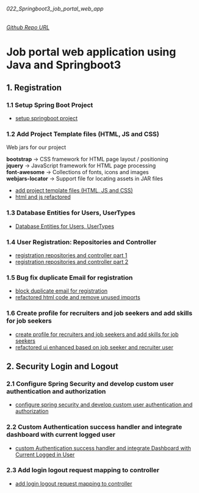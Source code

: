 ###### 022_Springboot3_job_portal_web_app
###### [Github Repo URL](https://github.com/bibhusprasad/022_Springboot3_job_portal_web_app)

# Job portal web application using Java and Springboot3 

## 1. Registration
### 1.1 Setup Spring Boot Project
* [setup springboot project](https://github.com/bibhusprasad/022_Springboot3_job_portal_web_app/commit/7e64e0096217dbe4eccb6539a214367804368e74)

### 1.2 Add Project Template files (HTML, JS and CSS)
Web jars for our project 

**bootstrap**       -> CSS framework for HTML page layout / positioning  
**jquery**          -> JavaScript framework for HTML page processing  
**font-awesome**    -> Collections of fonts, icons and images  
**webjars-locator** -> Support file for locating assets in JAR files
* [add project template files (HTML, JS and CSS)](https://github.com/bibhusprasad/022_Springboot3_job_portal_web_app/commit/92877a605bedbf7564d7c2cfd33bc731a6c8b401)
* [html and js refactored](https://github.com/bibhusprasad/022_Springboot3_job_portal_web_app/commit/06b167e4be104ee0e446fd912578a3e43eddfbc9)

### 1.3 Database Entities for Users, UserTypes
* [Database Entities for Users, UserTypes](https://github.com/bibhusprasad/022_Springboot3_job_portal_web_app/commit/613d442f4c96b5e49b287d4d4ce38e7344c7bb16)

### 1.4 User Registration: Repositories and Controller
* [registration repositories and controller part 1](https://github.com/bibhusprasad/022_Springboot3_job_portal_web_app/commit/8a4fd05e7ba33dfb62e829e90ac23b6efda1ef79)
* [registration repositories and controller part 2](https://github.com/bibhusprasad/022_Springboot3_job_portal_web_app/commit/84299918f2673482e5b18d6b1c26a9a2b324fb65)

### 1.5 Bug fix duplicate Email for registration
* [block duplicate email for registration](https://github.com/bibhusprasad/022_Springboot3_job_portal_web_app/commit/327bd1eb15f9f8f136ba8171eaaf65e46962fcb9)
* [refactored html code and remove unused imports](https://github.com/bibhusprasad/022_Springboot3_job_portal_web_app/commit/5caeac4cdcde1b5c9da2cccb44c0a261ff38d062)

### 1.6 Create profile for recruiters and job seekers and add skills for job seekers
* [create profile for recruiters and job seekers and add skills for job seekers](https://github.com/bibhusprasad/022_Springboot3_job_portal_web_app/commit/a2cc4fffe2af07f11babcec169166da0c664ebe7)
* [refactored ui enhanced based on job seeker and recruiter user](https://github.com/bibhusprasad/022_Springboot3_job_portal_web_app/commit/187fe3f995a24dbb9d41caf402e016319cecf22e)

## 2. Security Login and Logout
### 2.1 Configure Spring Security and develop custom user authentication and authorization
* [configure spring security and develop custom user authentication and authorization](https://github.com/bibhusprasad/022_Springboot3_job_portal_web_app/commit/fd044bee9ea37d4e378ea93286ab9805ab9aeab3)

### 2.2 Custom Authentication success handler and integrate dashboard with current logged user
* [custom Authentication success handler and integrate Dashboard with Current Logged in User](https://github.com/bibhusprasad/022_Springboot3_job_portal_web_app/commit/df979a391c9e6da2dd4931f0fdd7d78ada299bd4)

### 2.3 Add login logout request mapping to controller
* [add login logout request mapping to controller]()
